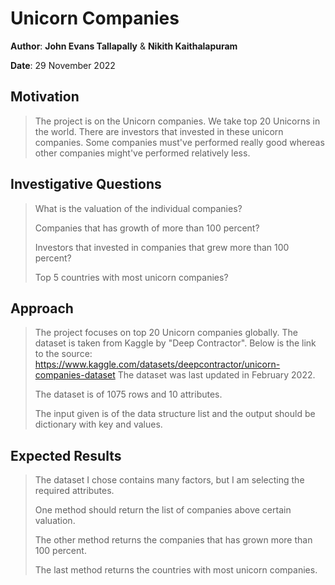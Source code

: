 # Unicorn Companies 

**Author**: **John Evans Tallapally** & **Nikith Kaithalapuram**

**Date**: 29 November 2022


## Motivation 
> The project is on the Unicorn companies. We take top 20 Unicorns in the world.
> There are investors that invested in these unicorn companies. Some 
> companies must've performed really good whereas other companies might've
> performed relatively less.


## Investigative Questions 
> What is the valuation of the individual companies?
>
> Companies that has growth of more than 100 percent?
> 
> Investors that invested in companies that grew more than 100 percent?
>
> Top 5 countries with most unicorn companies? 

## Approach 
> The project focuses on top 20 Unicorn companies globally. The dataset is taken 
> from Kaggle by "Deep Contractor". Below is the link to the source:
> https://www.kaggle.com/datasets/deepcontractor/unicorn-companies-dataset
> The dataset was last updated in February 2022.
> 
> The dataset is of 1075 rows and 10 attributes. 
>
> The input given is of the data structure list and the output should be 
> dictionary with key and values.

## Expected Results 
> The dataset I chose contains many factors, but I am selecting the required
> attributes.
> 
> One method should return the list of companies above certain valuation. 
> 
> The other method returns the companies that has grown more than
> 100 percent.
> 
> The last method returns the countries with most unicorn companies.


